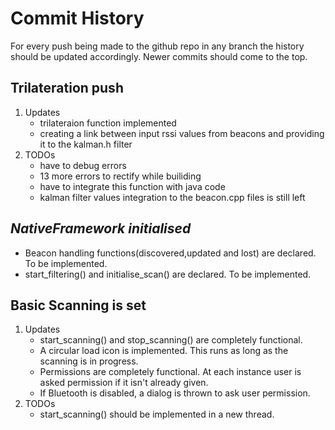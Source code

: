 Commit History
==============
For every push being made to the github repo in any branch the history
should be updated accordingly. Newer commits should come to the top.

## Trilateration push
1. Updates
   - trilateraion function implemented
   - creating a link between input rssi values from beacons and providing it to the kalman.h filter
2. TODOs
   - have to debug errors
   - 13 more errors to rectify while builiding
   - have to integrate this function with java code
   - kalman filter values integration to the beacon.cpp files is still left

## *NativeFramework initialised*
- Beacon handling functions(discovered,updated and lost) are declared. To be implemented.
- start_filtering() and initialise_scan() are declared. To be implemented.

## Basic Scanning is set
1. Updates
   - start_scanning() and stop_scanning() are completely functional.
   - A circular load icon is implemented. This runs as long as the scanning is in progress.
   - Permissions are completely functional. At each instance user is asked permission if it isn't already given.
   - If Bluetooth is disabled, a dialog is thrown to ask user permission.
2. TODOs
   - start_scanning() should be implemented in a new thread.
